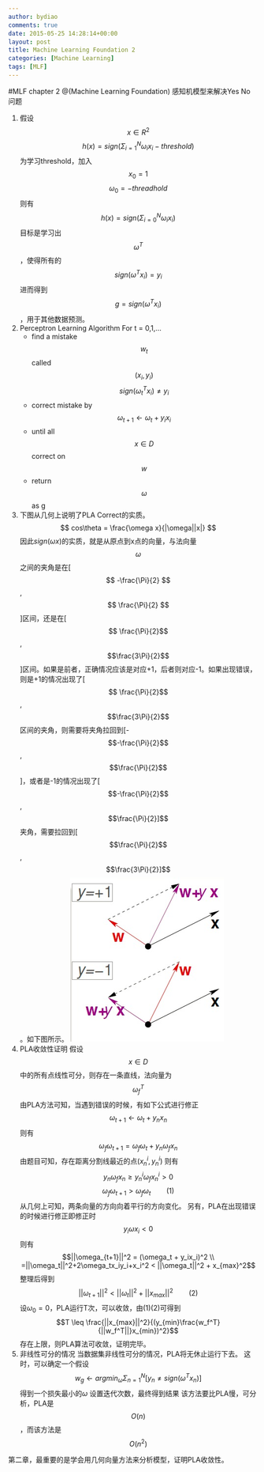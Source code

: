 ```yaml
---
author: bydiao
comments: true
date: 2015-05-25 14:28:14+00:00
layout: post
title: Machine Learning Foundation 2
categories: [Machine Learning]
tags: [MLF]
---
```


#MLF chapter 2
@(Machine Learning Foundation)
感知机模型来解决Yes No问题

1. 假设 $$x\in R^2$$
$$ h(x) = sign(\Sigma^N_{i=1}\omega_ix_i - threshold) $$
为学习threshold，加入$$ x_0=1 $$ $$\omega_0=-threadhold $$
则有 $$ h(x)=sign(\Sigma^N_{i=0}\omega_ix_i) $$
目标是学习出 $$ \omega^T $$，使得所有的$$ sign(\omega^Tx_i) = y_i $$
进而得到 $$ g=sign(\omega^Tx_i) $$，用于其他数据预测。
2.  Perceptron Learning Algorithm
 For t = 0,1,...
	* find a mistake $$ w_t $$ called $$ (x_i,y_i) $$    $$ sign(\omega_t^Tx_i) \neq y_i $$
	* correct mistake by $$ \omega_{t+1}\leftarrow \omega_t+y_ix_i $$
	* until all $$ x \in D $$ correct on $$ w $$
	* return $$ \omega $$ as g
3.  下图从几何上说明了PLA Correct的实质。
	$$ cos\theta = \frac{\omega x}{|\omega||x|} $$
	因此$sign(\omega x)$的实质，就是从原点到x点的向量，与法向量$$ \omega $$之间的夹角是在[$$ -\frac{\Pi}{2} $$,$$ \frac{\Pi}{2} $$]区间，还是在[$$ \frac{\Pi}{2}$$,$$\frac{3\Pi}{2}$$]区间。如果是前者，正确情况应该是对应+1，后者则对应-1。如果出现错误，则是+1的情况出现了[$$ \frac{\Pi}{2}$$,$$\frac{3\Pi}{2}$$区间的夹角，则需要将夹角拉回到[-$$-\frac{\Pi}{2}$$,$$\frac{\Pi}{2}$$]，或者是-1的情况出现了[$$-\frac{\Pi}{2}$$,$$\frac{\Pi}{2}]$$夹角，需要拉回到[$$\frac{\Pi}{2}$$,$$\frac{3\Pi}{2}]$$。如下图所示。
![Alt text](../image/MLF2_1.png)
4.  PLA收敛性证明
假设$$x\in D$$ 中的所有点线性可分，则存在一条直线，法向量为$$\omega_f^T$$
由PLA方法可知，当遇到错误的时候，有如下公式进行修正
$$\omega_{t+1} \leftarrow \omega_t + y_nx_n$$
则有
$$\omega_{f}\omega_{t+1} = \omega_f\omega_t + y_n\omega_fx_n$$
由题目可知，存在距离分割线最近的点$(x_n^i,y_n^i)$
则有
$$y_n\omega_fx_n \geq y_n^i\omega_fx_n^i > 0$$
$$\omega_{f}\omega_{t+1} > \omega_f\omega_t                    \qquad   (1)$$
从几何上可知，两条向量的方向向着平行的方向变化。
另有，PLA在出现错误的时候进行修正即修正时
$$y_i\omega x_i < 0$$
则有
$$||\omega_{t+1}||^2 = (\omega_t + y_ix_i)^2 \\ =||\omega_t||^2+2\omega_tx_iy_i+x_i^2 < ||\omega_t||^2 + x_{max}^2$$
整理后得到
$$||\omega_{t+1}||^2 < ||\omega_t||^2 + ||x_{max}||^2 \qquad (2)$$
设$\omega_0 = 0$，PLA运行T次，可以收敛，由(1)(2)可得到
$$T \leq \frac{||x_{max}||^2}{(y_{min}\frac{w_f^T}{||w_f^T||}x_{min})^2}$$
存在上限，则PLA算法可收敛，证明完毕。
5.  非线性可分的情况
当数据集非线性可分的情况，PLA将无休止运行下去。
这时，可以确定一个假设
$$w_g \leftarrow argmin_\omega\Sigma^N_{n=1}[y_n \neq sign(\omega^Tx_n)]$$
得到一个损失最小的$\omega$
设置迭代次数，最终得到结果
该方法要比PLA慢，可分析，PLA是$$O(n)$$，而该方法是$$O(n^2)$$



第二章，最重要的是学会用几何向量方法来分析模型，证明PLA收敛性。 
